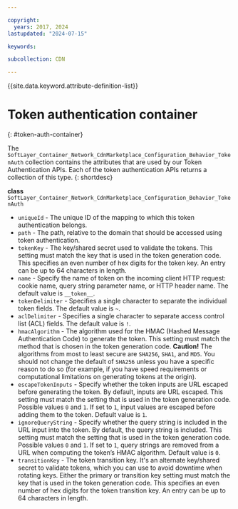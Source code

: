 ```yaml
---

copyright:
  years: 2017, 2024
lastupdated: "2024-07-15"

keywords:

subcollection: CDN

---
```


{{site.data.keyword.attribute-definition-list}}

# Token authentication container
{: #token-auth-container}

The `SoftLayer_Container_Network_CdnMarketplace_Configuration_Behavior_TokenAuth` collection contains the attributes that are used by our Token Authentication APIs. Each of the token authentication APIs returns a collection of this type.
{: shortdesc}

**class** `SoftLayer_Container_Network_CdnMarketplace_Configuration_Behavior_TokenAuth`

* `uniqueId` - The unique ID of the mapping to which this token authentication belongs.
* `path` - The path, relative to the domain that should be accessed using token authentication.
* `tokenKey` - The key/shared secret used to validate the tokens. This setting must match the key that is used in the token generation code. This specifies an even number of hex digits for the token key. An entry can be up to 64 characters in length.
* `name` - Specify the name of token on the incoming client HTTP request: cookie name, query string parameter name, or HTTP header name. The default value is `__token__`.
* `tokenDelimiter` - Specifies a single character to separate the individual token fields. The default value is `~`.
* `aclDelimiter` - Specifies a single character to separate access control list (ACL) fields. The default value is `!`.
* `hmacAlgorithm` - The algorithm used for the HMAC (Hashed Message Authentication Code) to generate the token. This setting must match the method that is chosen in the token generation code. **Caution!** The algorithms from most to least secure are `SHA256`, `SHA1`, and `MD5`. You should not change the default of `SHA256` unless you have a specific reason to do so (for example, if you have speed requirements or computational limitations on generating tokens at the origin).
* `escapeTokenInputs` - Specify whether the token inputs are URL escaped before generating the token. By default, inputs are URL escaped. This setting must match the setting that is used in the token generation code. Possible values `0` and `1`. If set to `1`, input values are escaped before adding them to the token. Default value is `1`.
* `ignoreQueryString` - Specify whether the query string is included in the URL input into the token. By default, the query string is included. This setting must match the setting that is used in the token generation code. Possible values `0` and `1`. If set to `1`, query strings are removed from a URL when computing the token’s HMAC algorithm. Default value is `0`.
* `transitionKey` - The token transition key. It's an alternate key/shared secret to validate tokens, which you can use to avoid downtime when rotating keys. Either the primary or transition key setting must match the key that is used in the token generation code. This specifies an even number of hex digits for the token transition key. An entry can be up to 64 characters in length.
